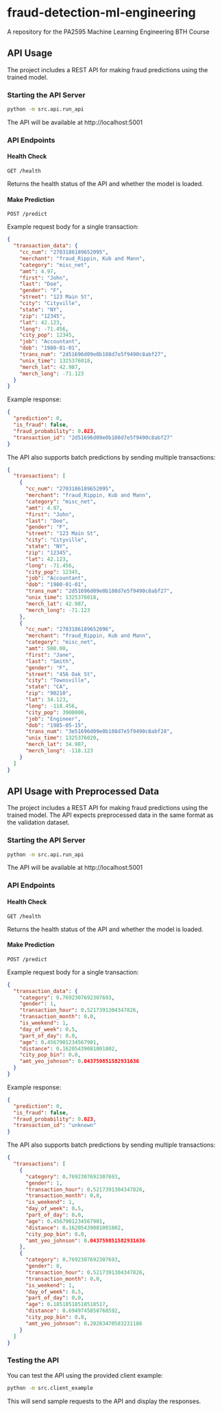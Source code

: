 # fraud-detection-ml-engineering
A repository for the PA2595 Machine Learning Engineering BTH Course

## API Usage

The project includes a REST API for making fraud predictions using the trained model.

### Starting the API Server

```bash
python -m src.api.run_api
```

The API will be available at http://localhost:5001

### API Endpoints

#### Health Check
```
GET /health
```
Returns the health status of the API and whether the model is loaded.

#### Make Prediction
```
POST /predict
```

Example request body for a single transaction:
```json
{
  "transaction_data": {
    "cc_num": "2703186189652095",
    "merchant": "fraud_Rippin, Kub and Mann",
    "category": "misc_net",
    "amt": 4.97,
    "first": "John",
    "last": "Doe",
    "gender": "F",
    "street": "123 Main St",
    "city": "Cityville",
    "state": "NY",
    "zip": "12345",
    "lat": 42.123,
    "long": -71.456,
    "city_pop": 12345,
    "job": "Accountant",
    "dob": "1980-01-01",
    "trans_num": "2d51696d09e0b108d7e5f9490c8abf27",
    "unix_time": 1325376018,
    "merch_lat": 42.987,
    "merch_long": -71.123
  }
}
```

Example response:
```json
{
  "prediction": 0,
  "is_fraud": false,
  "fraud_probability": 0.023,
  "transaction_id": "2d51696d09e0b108d7e5f9490c8abf27"
}
```

The API also supports batch predictions by sending multiple transactions:
```json
{
  "transactions": [
    {
      "cc_num": "2703186189652095",
      "merchant": "fraud_Rippin, Kub and Mann",
      "category": "misc_net",
      "amt": 4.97,
      "first": "John",
      "last": "Doe",
      "gender": "F",
      "street": "123 Main St",
      "city": "Cityville",
      "state": "NY",
      "zip": "12345",
      "lat": 42.123,
      "long": -71.456,
      "city_pop": 12345,
      "job": "Accountant",
      "dob": "1980-01-01",
      "trans_num": "2d51696d09e0b108d7e5f9490c8abf27",
      "unix_time": 1325376018,
      "merch_lat": 42.987,
      "merch_long": -71.123
    },
    {
      "cc_num": "2703186189652096",
      "merchant": "fraud_Rippin, Kub and Mann",
      "category": "misc_net",
      "amt": 500.00,
      "first": "Jane",
      "last": "Smith",
      "gender": "F",
      "street": "456 Oak St",
      "city": "Townsville",
      "state": "CA",
      "zip": "90210",
      "lat": 34.123,
      "long": -118.456,
      "city_pop": 3900000,
      "job": "Engineer",
      "dob": "1985-05-15",
      "trans_num": "3e51696d09e0b108d7e5f9490c8abf28",
      "unix_time": 1325376020,
      "merch_lat": 34.987,
      "merch_long": -118.123
    }
  ]
}
```
## API Usage with Preprocessed Data

The project includes a REST API for making fraud predictions using the trained model. The API expects preprocessed data in the same format as the validation dataset.

### Starting the API Server

```bash
python -m src.api.run_api
```

The API will be available at http://localhost:5001

### API Endpoints

#### Health Check
```
GET /health
```
Returns the health status of the API and whether the model is loaded.

#### Make Prediction
```
POST /predict
```

Example request body for a single transaction:
```json
{
  "transaction_data": {
    "category": 0.7692307692307693,
    "gender": 1,
    "transaction_hour": 0.5217391304347826,
    "transaction_month": 0.0,
    "is_weekend": 1,
    "day_of_week": 0.5,
    "part_of_day": 0.0,
    "age": 0.4567901234567901,
    "distance": 0.16205439081001802,
    "city_pop_bin": 0.0,
    "amt_yeo_johnson": 0.043759851582931636
  }
}
```

Example response:
```json
{
  "prediction": 0,
  "is_fraud": false,
  "fraud_probability": 0.023,
  "transaction_id": "unknown"
}
```

The API also supports batch predictions by sending multiple transactions:
```json
{
  "transactions": [
    {
      "category": 0.7692307692307693,
      "gender": 1,
      "transaction_hour": 0.5217391304347826,
      "transaction_month": 0.0,
      "is_weekend": 1,
      "day_of_week": 0.5,
      "part_of_day": 0.0,
      "age": 0.4567901234567901,
      "distance": 0.16205439081001802,
      "city_pop_bin": 0.0,
      "amt_yeo_johnson": 0.043759851582931636
    },
    {
      "category": 0.7692307692307693,
      "gender": 0,
      "transaction_hour": 0.5217391304347826,
      "transaction_month": 0.0,
      "is_weekend": 1,
      "day_of_week": 0.5,
      "part_of_day": 0.0,
      "age": 0.18518518518518517,
      "distance": 0.6949745858768592,
      "city_pop_bin": 0.8,
      "amt_yeo_johnson": 0.20283470583231186
    }
  ]
}
```

### Testing the API

You can test the API using the provided client example:

```bash
python -m src.client_example
```

This will send sample requests to the API and display the responses.